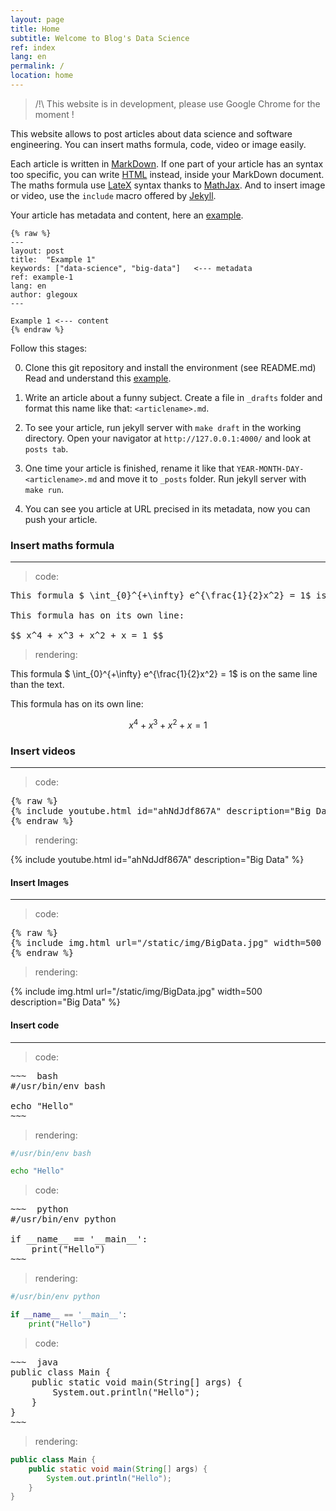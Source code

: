 ```yaml
---
layout: page
title: Home
subtitle: Welcome to Blog's Data Science
ref: index
lang: en
permalink: /
location: home
---
```


> /!\ This website is in development, please use Google Chrome for the moment !

This website allows to post articles about data science and software engineering.
You can insert maths formula, code, video or image easily.

Each article is written in [MarkDown]. If one part of your article has an syntax too specific, you can write [HTML] instead, inside your MarkDown document.
The maths formula use [LateX] syntax thanks to [MathJax]. And to insert image or video, use the `include` macro offered by [Jekyll].  

Your article has metadata and content, here an [example].

~~~
{% raw %}
---
layout: post
title:  "Example 1"
keywords: ["data-science", "big-data"]   <--- metadata
ref: example-1
lang: en
author: glegoux
---

Example 1 <--- content
{% endraw %}
~~~


[MarkDown]: https://guides.github.com/features/mastering-markdown/ "MarkDown"
[HTML]: https://en.wikipedia.org/wiki/HTML "HTML"
[LateX]: https://www.latex-project.org/ "LateX"
[MathJax]: https://www.mathjax.org/"MathJax"
[Jekyll]: https://jekyllrb.com/docs/home/ "Jekyll"
[example]: TODO "example"
[README.md]: TODO "README.md"

Follow this stages:

0) Clone this git repository and install the environment (see README.md) 
Read and understand this [example].

1) Write an article about a funny subject. Create a file in  `_drafts` folder and
  format this name like that: `<articlename>.md`.

2) To see your article, run jekyll server with `make draft` in the working directory.
Open your navigator at `http://127.0.0.1:4000/` and look at `posts tab`.

3) One time your article is finished, rename it like that `YEAR-MONTH-DAY-<articlename>.md` and move it
 to `_posts` folder. Run jekyll server with `make run`. 

4) You can see you article at URL precised in its metadata, now you can push your article.   


   
### Insert maths formula
--------------------

> code:

<pre>
This formula $ \int_{0}^{+\infty} e^{\frac{1}{2}x^2} = 1$ is on the same line than the text.

This formula has on its own line:

$$ x^4 + x^3 + x^2 + x = 1 $$
</pre>

> rendering:

This formula $ \int_{0}^{+\infty} e^{\frac{1}{2}x^2} = 1$ is on the same line than the text.

This formula has on its own line:

$$ x^4 + x^3 + x^2 + x = 1 $$

### Insert videos
--------------------

> code:

<pre>
{% raw %}
{% include youtube.html id="ahNdJdf867A" description="Big Data"  %}
{% endraw %}
</pre>

> rendering:

{% include youtube.html id="ahNdJdf867A" description="Big Data"  %}

#### Insert Images
--------------------

> code:

<pre>
{% raw %} 
{% include img.html url="/static/img/BigData.jpg" width=500 description="Big Data" %}
{% endraw %}
</pre>

> rendering:

{% include img.html url="/static/img/BigData.jpg" width=500 description="Big Data" %}

#### Insert code
--------------------

> code:

<pre>
~~~  bash
#/usr/bin/env bash

echo "Hello"
~~~
</pre>

> rendering:

~~~  bash
#/usr/bin/env bash

echo "Hello"
~~~


> code:

<pre>
~~~  python
#/usr/bin/env python

if __name__ == '__main__':
    print("Hello")
~~~
</pre>

> rendering:

~~~  python
#/usr/bin/env python

if __name__ == '__main__':
    print("Hello")
~~~


> code:

<pre>
~~~  java
public class Main {
	public static void main(String[] args) {
		System.out.println("Hello");
	}
}
~~~
</pre>

> rendering:

~~~  java
public class Main {
	public static void main(String[] args) {
		System.out.println("Hello");
	}
}
~~~

